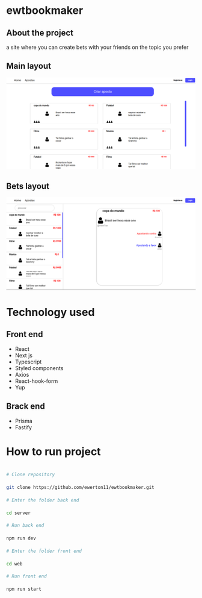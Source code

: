 # ewtbookmaker

## About the project

a site where you can create bets with your friends on the topic you prefer

## Main layout

![alt text](https://github.com/ewerton11/assets/blob/main/ewtbookmaker/bookmakerhome.png)

## Bets layout

![alt text](https://github.com/ewerton11/assets/blob/main/ewtbookmaker/bookmakerbets.png)

# Technology used

## Front end

- React
- Next js
- Typescript
- Styled components
- Axios
- React-hook-form
- Yup

## Brack end

- Prisma
- Fastify

# How to run project

```bash

# Clone repository

git clone https://github.com/ewerton11/ewtbookmaker.git

# Enter the folder back end

cd server

# Run back end

npm run dev

# Enter the folder front end

cd web

# Run front end

npm run start
